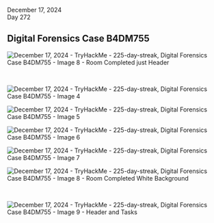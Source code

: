 December 17, 2024<br>
Day 272<br>

<h2>Digital Forensics Case B4DM755</h2>

![December 17, 2024  - TryHackMe - 225-day-streak,  Digital Forensics Case B4DM755 - Image 8 - Room Completed just Header](https://github.com/user-attachments/assets/050b8379-10dd-4a11-bea2-9d9d9b7b6cf4)


<br>

![December 17, 2024  - TryHackMe - 225-day-streak,  Digital Forensics Case B4DM755 - Image 4](https://github.com/user-attachments/assets/8e97ce89-30d4-4071-ad7f-ea0b1dde5300)


![December 17, 2024  - TryHackMe - 225-day-streak,  Digital Forensics Case B4DM755 - Image 5](https://github.com/user-attachments/assets/1b6572c0-fdf1-4017-887f-724b7a4fb09a)


![December 17, 2024  - TryHackMe - 225-day-streak,  Digital Forensics Case B4DM755 - Image 6](https://github.com/user-attachments/assets/b1a2b854-4d96-46b7-bb7f-1b96405fe753)



![December 17, 2024  - TryHackMe - 225-day-streak,  Digital Forensics Case B4DM755 - Image 7](https://github.com/user-attachments/assets/eb07fa71-8774-4ba7-a791-fff4d6e80b1f)



![December 17, 2024  - TryHackMe - 225-day-streak,  Digital Forensics Case B4DM755 - Image 8 - Room Completed White Background](https://github.com/user-attachments/assets/46c0abdb-4945-42d0-b85e-2d6ad2fc952c)

<br>

![December 17, 2024  - TryHackMe - 225-day-streak,  Digital Forensics Case B4DM755 - Image 9 - Header and Tasks](https://github.com/user-attachments/assets/09d1c86c-eccb-4e71-ab5d-43aeee684a62)

